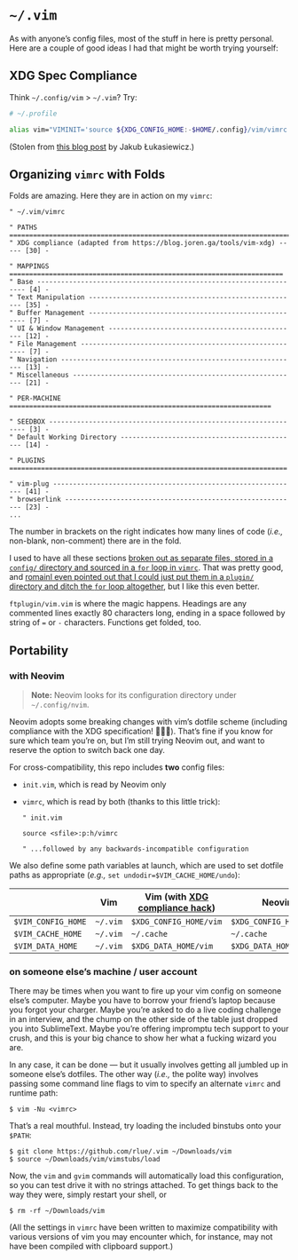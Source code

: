 `~/.vim`
========

As with anyone’s config files, most of the stuff in here is pretty personal.
Here are a couple of good ideas I had that might be worth trying yourself:

XDG Spec Compliance
-------------------

Think `~/.config/vim` > `~/.vim`? Try:

```bash
# ~/.profile

alias vim="VIMINIT='source ${XDG_CONFIG_HOME:-$HOME/.config}/vim/vimrc' vim"
```

(Stolen from [this blog post][] by Jakub Łukasiewicz.)

Organizing `vimrc` with Folds
-----------------------------

Folds are amazing. Here they are in action on my `vimrc`:

```
" ~/.vim/vimrc

" PATHS ========================================================================
" XDG compliance (adapted from https://blog.joren.ga/tools/vim-xdg) ----- [30] -

" MAPPINGS =====================================================================
" Base ------------------------------------------------------------------- [4] -
" Text Manipulation ----------------------------------------------------- [35] -
" Buffer Management ------------------------------------------------------ [7] -
" UI & Window Management ------------------------------------------------ [12] -
" File Management -------------------------------------------------------- [7] -
" Navigation ------------------------------------------------------------ [13] -
" Miscellaneous --------------------------------------------------------- [21] -
                                                                                
" PER-MACHINE ==================================================================

" SEEDBOX ---------------------------------------------------------------- [3] -
" Default Working Directory --------------------------------------------- [14] -

" PLUGINS ======================================================================

" vim-plug -------------------------------------------------------------- [41] -
" browserlink ----------------------------------------------------------- [23] -
...
```

The number in brackets on the right indicates
how many lines of code (_i.e.,_ non-blank, non-comment) there are in the fold.

I used to have all these sections
[broken out as separate files, stored in a `config/` directory
and sourced in a `for` loop in `vimrc`][modularity].
That was pretty good, and [romainl even pointed out
that I could just put them in a `plugin/` directory
and ditch the `for` loop altogether][romainl],
but I like this even better. 

`ftplugin/vim.vim` is where the magic happens.
Headings are any commented lines exactly 80 characters long,
ending in a space followed by string of `=` or `-` characters.
Functions get folded, too.

Portability
-----------

### with Neovim

> **Note:** Neovim looks for its configuration directory under `~/.config/nvim`.

Neovim adopts some breaking changes with vim’s dotfile scheme
(including compliance with the XDG specification! 🎉🎉🎉).
That’s fine if you know for sure which team you’re on,
but I’m still trying Neovim out,
and want to reserve the option to switch back one day.

For cross-compatibility, this repo includes **two** config files:

* `init.vim`, which is read by Neovim only
* `vimrc`, which is read by both (thanks to this little trick):

  ```viml
  " init.vim

  source <sfile>:p:h/vimrc

  " ...followed by any backwards-incompatible configuration
  ```

We also define some path variables at launch,
which are used to set dotfile paths as appropriate
(_e.g.,_ `set undodir=$VIM_CACHE_HOME/undo`):

|                    | Vim      | Vim (with [XDG compliance hack](#xdg-spec-compliance)) | Neovim                  |
| ------------------ | -------- | ------------------------------------------------------ | ----------------------- |
| `$VIM_CONFIG_HOME` | `~/.vim` | `$XDG_CONFIG_HOME/vim`                                 | `$XDG_CONFIG_HOME/nvim` |
| `$VIM_CACHE_HOME`  | `~/.vim` | `~/.cache`                                             | `~/.cache`              |
| `$VIM_DATA_HOME`   | `~/.vim` | `$XDG_DATA_HOME/vim`                                   | `$XDG_DATA_HOME/nvim`   |

### on someone else’s machine / user account

There may be times when you want to fire up your vim config on someone else’s computer.
Maybe you have to borrow your friend’s laptop because you forgot your charger.
Maybe you’re asked to do a live coding challenge in an interview,
and the chump on the other side of the table just dropped you into SublimeText.
Maybe you’re offering impromptu tech support to your crush,
and this is your big chance to show her what a fucking wizard you are.

In any case, it can be done —
but it usually involves getting all jumbled up in someone else’s dotfiles.
The other way (_i.e.,_ the polite way) involves passing some command line flags to vim
to specify an alternate `vimrc` and runtime path:

```
$ vim -Nu <vimrc>
```

That’s a real mouthful. Instead, try loading the included binstubs onto your `$PATH`:

```
$ git clone https://github.com/rlue/.vim ~/Downloads/vim
$ source ~/Downloads/vim/vimstubs/load
```

Now, the `vim` and `gvim` commands will automatically load this configuration,
so you can test drive it with no strings attached.
To get things back to the way they were, simply restart your shell, or

```
$ rm -rf ~/Downloads/vim
```

(All the settings in `vimrc` have been written
to maximize compatibility with various versions of vim you may encounter
which, for instance, may not have been compiled with clipboard support.)

[modularity]: https://github.com/rlue/.vim/blob/4363cea2d762d895ee9e6b69acc2184fc0b9a597/README.md#modularity
[romainl]: https://www.reddit.com/r/vim/comments/6hz4il/two_good_ideas_for_your_vim_config_building_in/dj2ule0/
[this blog post]: https://blog.joren.ga/tools/vim-xdg

